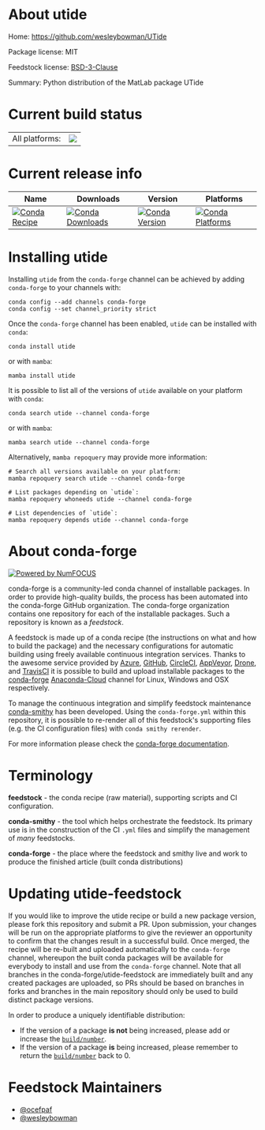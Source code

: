 About utide
===========

Home: https://github.com/wesleybowman/UTide

Package license: MIT

Feedstock license: [BSD-3-Clause](https://github.com/conda-forge/utide-feedstock/blob/main/LICENSE.txt)

Summary: Python distribution of the MatLab package UTide

Current build status
====================


<table><tr><td>All platforms:</td>
    <td>
      <a href="https://dev.azure.com/conda-forge/feedstock-builds/_build/latest?definitionId=3612&branchName=main">
        <img src="https://dev.azure.com/conda-forge/feedstock-builds/_apis/build/status/utide-feedstock?branchName=main">
      </a>
    </td>
  </tr>
</table>

Current release info
====================

| Name | Downloads | Version | Platforms |
| --- | --- | --- | --- |
| [![Conda Recipe](https://img.shields.io/badge/recipe-utide-green.svg)](https://anaconda.org/conda-forge/utide) | [![Conda Downloads](https://img.shields.io/conda/dn/conda-forge/utide.svg)](https://anaconda.org/conda-forge/utide) | [![Conda Version](https://img.shields.io/conda/vn/conda-forge/utide.svg)](https://anaconda.org/conda-forge/utide) | [![Conda Platforms](https://img.shields.io/conda/pn/conda-forge/utide.svg)](https://anaconda.org/conda-forge/utide) |

Installing utide
================

Installing `utide` from the `conda-forge` channel can be achieved by adding `conda-forge` to your channels with:

```
conda config --add channels conda-forge
conda config --set channel_priority strict
```

Once the `conda-forge` channel has been enabled, `utide` can be installed with `conda`:

```
conda install utide
```

or with `mamba`:

```
mamba install utide
```

It is possible to list all of the versions of `utide` available on your platform with `conda`:

```
conda search utide --channel conda-forge
```

or with `mamba`:

```
mamba search utide --channel conda-forge
```

Alternatively, `mamba repoquery` may provide more information:

```
# Search all versions available on your platform:
mamba repoquery search utide --channel conda-forge

# List packages depending on `utide`:
mamba repoquery whoneeds utide --channel conda-forge

# List dependencies of `utide`:
mamba repoquery depends utide --channel conda-forge
```


About conda-forge
=================

[![Powered by
NumFOCUS](https://img.shields.io/badge/powered%20by-NumFOCUS-orange.svg?style=flat&colorA=E1523D&colorB=007D8A)](https://numfocus.org)

conda-forge is a community-led conda channel of installable packages.
In order to provide high-quality builds, the process has been automated into the
conda-forge GitHub organization. The conda-forge organization contains one repository
for each of the installable packages. Such a repository is known as a *feedstock*.

A feedstock is made up of a conda recipe (the instructions on what and how to build
the package) and the necessary configurations for automatic building using freely
available continuous integration services. Thanks to the awesome service provided by
[Azure](https://azure.microsoft.com/en-us/services/devops/), [GitHub](https://github.com/),
[CircleCI](https://circleci.com/), [AppVeyor](https://www.appveyor.com/),
[Drone](https://cloud.drone.io/welcome), and [TravisCI](https://travis-ci.com/)
it is possible to build and upload installable packages to the
[conda-forge](https://anaconda.org/conda-forge) [Anaconda-Cloud](https://anaconda.org/)
channel for Linux, Windows and OSX respectively.

To manage the continuous integration and simplify feedstock maintenance
[conda-smithy](https://github.com/conda-forge/conda-smithy) has been developed.
Using the ``conda-forge.yml`` within this repository, it is possible to re-render all of
this feedstock's supporting files (e.g. the CI configuration files) with ``conda smithy rerender``.

For more information please check the [conda-forge documentation](https://conda-forge.org/docs/).

Terminology
===========

**feedstock** - the conda recipe (raw material), supporting scripts and CI configuration.

**conda-smithy** - the tool which helps orchestrate the feedstock.
                   Its primary use is in the construction of the CI ``.yml`` files
                   and simplify the management of *many* feedstocks.

**conda-forge** - the place where the feedstock and smithy live and work to
                  produce the finished article (built conda distributions)


Updating utide-feedstock
========================

If you would like to improve the utide recipe or build a new
package version, please fork this repository and submit a PR. Upon submission,
your changes will be run on the appropriate platforms to give the reviewer an
opportunity to confirm that the changes result in a successful build. Once
merged, the recipe will be re-built and uploaded automatically to the
`conda-forge` channel, whereupon the built conda packages will be available for
everybody to install and use from the `conda-forge` channel.
Note that all branches in the conda-forge/utide-feedstock are
immediately built and any created packages are uploaded, so PRs should be based
on branches in forks and branches in the main repository should only be used to
build distinct package versions.

In order to produce a uniquely identifiable distribution:
 * If the version of a package **is not** being increased, please add or increase
   the [``build/number``](https://docs.conda.io/projects/conda-build/en/latest/resources/define-metadata.html#build-number-and-string).
 * If the version of a package **is** being increased, please remember to return
   the [``build/number``](https://docs.conda.io/projects/conda-build/en/latest/resources/define-metadata.html#build-number-and-string)
   back to 0.

Feedstock Maintainers
=====================

* [@ocefpaf](https://github.com/ocefpaf/)
* [@wesleybowman](https://github.com/wesleybowman/)

